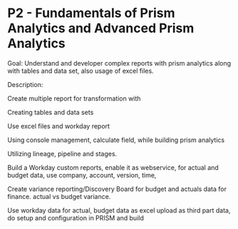 # P2 - Fundamentals of Prism Analytics and Advanced Prism Analytics

Goal: Understand and developer complex reports with prism analytics along with tables and data set, also usage of excel files.​

Description: ​

Create multiple report for transformation with ​

Creating tables and data sets​

Use excel files and workday report​

Using console management, calculate field, while building prism analytics ​

Utilizing lineage, pipeline and stages.​

Build a Workday custom reports, enable it as webservice, for actual and budget data, use company, account, version, time, ​

Create variance reporting/Discovery Board for budget and actuals data for finance. actual vs budget variance.​

Use workday data for actual, budget data as excel upload as third part data, do setup and configuration in PRISM and build
